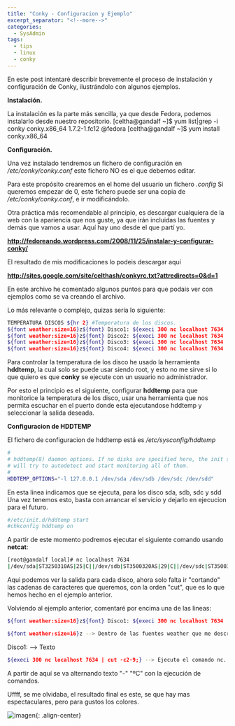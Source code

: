 ```yaml
---
title: "Conky - Configuracion y Ejemplo"
excerpt_separator: "<!--more-->"
categories:
  - SysAdmin
tags:
  - tips
  - linux
  - conky
---
```

En este post intentaré describir brevemente el proceso de instalación y configuración de Conky, ilustrándolo con algunos ejemplos.
<!--more-->

**Instalación.**

La instalación es la parte más sencilla, ya que desde Fedora, podemos instalarlo desde nuestro repositorio.
[celtha@gandalf ~]$ yum list|grep -i conky
conky.x86_64 1.7.2-1.fc12 @fedora
[celtha@gandalf ~]$ yum install conky.x86_64

**Configuración.**

Una vez instalado tendremos un fichero de configuración en */etc/conky/conky.conf* este fichero NO es el que debemos editar.

Para este propósito crearemos en el home del usuario un fichero *.config*
Si queremos empezar de 0, este fichero puede ser una copia de */etc/conky/conky.conf*, e ir modificándolo.

Otra práctica más recomendable al principio, es descargar cualquiera de la web con la apariencia que nos guste, ya que irán incluidas las fuentes y demás que vamos a usar.
Aquí hay uno desde el que partí yo. 

**http://fedoreando.wordpress.com/2008/11/25/instalar-y-configurar-conky/**

El resultado de mis modificaciones lo podeis descargar aquí

**http://sites.google.com/site/celthash/conkyrc.txt?attredirects=0&d=1**

En este archivo he comentado algunos puntos para que podais ver con ejemplos como se va creando el archivo.

Lo más relevante o complejo, quizas sería lo siguiente:

```bash
TEMPERATURA DISCOS ${hr 2} #Temperatura de los discos.
${font weather:size=16}z${font} Disco1: ${execi 300 nc localhost 7634 | cut -c2-9;} - ${execi 300 nc localhost 7634 | cut -c11-21;} - ${execi 300 nc localhost 7634 | cut -c23-24;}ºC
${font weather:size=16}z${font} Disco2: ${execi 300 nc localhost 7634 | cut -c29-36;} - ${execi 300 nc localhost 7634 | cut -c38-48;} - ${execi 300 nc localhost 7634 | cut -c50-51;}ºC
${font weather:size=16}z${font} Disco3: ${execi 300 nc localhost 7634 | cut -c56-63;} - ${execi 300 nc localhost 7634 | cut -c65-75;} - ${execi 300 nc localhost 7634 | cut -c77-78;}ºC
${font weather:size=16}z${font} Disco4: ${execi 300 nc localhost 7634 | cut -c83-90;} - ${execi 300 nc localhost 7634 | cut -c92-102;} - ${execi 300 nc localhost 7634 | cut -c104-105;}ºC
```

Para controlar la temperatura de los disco he usado la herramienta **hddtemp**, la cual solo se puede usar siendo root, y esto no me sirve si lo que quiero es que **conky** se ejecute con un usuario no administrador.

Por esto el principio es el siguiente, configurar **hddtemp** para que monitorice la temperatura de los disco, usar una herramienta que nos permita escuchar en el puerto donde esta ejecutandose hddtemp y seleccionar la salida deseada.

**Configuracion de HDDTEMP**

El fichero de configuracion de hddtemp está es */etc/sysconfig/hddtemp*
```bash
#
# hddtemp(8) daemon options. If no disks are specified here, the init script
# will try to autodetect and start monitoring all of them.
#
HDDTEMP_OPTIONS="-l 127.0.0.1 /dev/sda /dev/sdb /dev/sdc /dev/sdd"
```

En esta linea indicamos que se ejecuta, para los disco sda, sdb, sdc y sdd
Una vez tenemos esto, basta con arrancar el servicio y dejarlo en ejecucion para el futuro.

```bash
#/etc/init.d/hddtemp start
#chkconfig hddtemp on
```

A partir de este momento podremos ejecutar el siguiente comando usando **netcat**:

```bash
[root@gandalf local]# nc localhost 7634
|/dev/sda|ST3250310AS|25|C||/dev/sdb|ST3500320AS|29|C||/dev/sdc|ST3500320AS|25|C||/dev/sdd|ST3250310AS|29|C|
```

Aqui podemos ver la salida para cada disco, ahora solo falta ir "cortando" las cadenas de caracteres que queremos, con la orden "cut", que es lo que hemos hecho en el ejemplo anterior.

Volviendo al ejemplo anterior, comentaré por encima una de las lineas:

```bash
${font weather:size=16}z${font} Disco1: ${execi 300 nc localhost 7634 | cut -c2-9;} - ${execi 300 nc localhost 7634 | cut -c11-21;} - ${execi 300 nc localhost 7634 | cut -c23-24;}ºC
```

```bash
${font weather:size=16}z --> Dentro de las fuentes weather que me descrague junto con el ejemplo, uso la z con tamaño 16. que es un termometro ;)
```

Disco1: --> Texto
```bash
${execi 300 nc localhost 7634 | cut -c2-9;} --> Ejecuto el comando nc..|cut..
```

A partir de aquí se va alternando texto "-" "ºC" con la ejecución de comandos.

Uffff, se me olvidaba, el resultado final es este, se que hay mas espectaculares, pero para gustos los colores.

![imagen]({{'https://malambra.github.io/docs/images/conky.png'|absolute_url}}){: .align-center}
